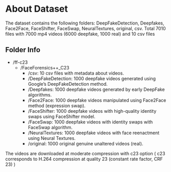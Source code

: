 # About Dataset
The dataset contains the following folders:
DeepFakeDetection, Deepfakes, Face2Face, FaceShifter, FaceSwap, NeuralTextures, original, csv. Total 7010 files with 7000 mp4 videos (6000 deepfake, 1000 real) and 10 csv files

## Folder Info
- /ff-c23
    - /FaceForensics++_C23
        - /csv: 10 csv files with metadata about videos.
        - /DeepFakeDetection: 1000 deepfake videos generated using Google’s DeepFakeDetection method.
        - /Deepfakes: 1000 deepfake videos generated by early DeepFake algorithms.
        - /Face2Face: 1000 deepfake videos manipulated using Face2Face method (expression swap).
        - /FaceShifter: 1000 deepfake videos with high-quality identity swaps using FaceShifter model.
        - /FaceSwap: 1000 deepfake videos with identity swaps with FaceSwap algorithm.
        - /NeuralTextures: 1000 deepfake videos with face reenactment using Neural Textures.
        - /original: 1000 original genuine unaltered videos (real).

The videos are downloaded at moderate compression with c23 option ( c23 corresponds to H.264 compression at quality 23 (constant rate factor, CRF 23) )